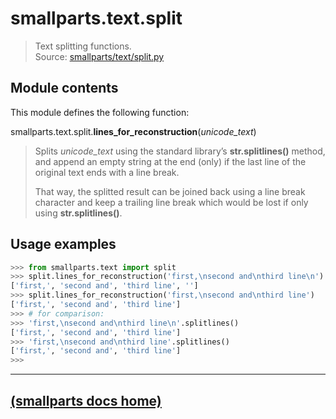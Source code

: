 # smallparts.text.split

> Text splitting functions.  
> Source: [smallparts/text/split.py](https://github.com/blackstream-x/smallparts/blob/master/smallparts/text/split.py)

## Module contents

This module defines the following function:

smallparts.text.split.**lines_for_reconstruction**(*unicode_text*)

> Splits *unicode_text* using the standard library’s **str.splitlines()** method,
> and append an empty string at the end (only) if the last line
> of the original text ends with a line break.
>
> That way, the splitted result can be joined back using a line break character
> and keep a trailing line break which would be lost if only using
> **str.splitlines()**.

## Usage examples

```python
>>> from smallparts.text import split
>>> split.lines_for_reconstruction('first,\nsecond and\nthird line\n')
['first,', 'second and', 'third line', '']
>>> split.lines_for_reconstruction('first,\nsecond and\nthird line')
['first,', 'second and', 'third line']
>>> # for comparison:
>>> 'first,\nsecond and\nthird line\n'.splitlines()
['first,', 'second and', 'third line']
>>> 'first,\nsecond and\nthird line'.splitlines()
['first,', 'second and', 'third line']
>>> 
```

----
[(smallparts docs home)](./)
----

